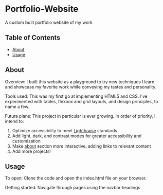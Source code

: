 # Portfolio-Website
A custom built portfolio website of my work 

## Table of Contents

- [About](#about)
- [Usage](#usage)

## About <a name = "about"></a>

Overview:
I built this website as a playground to try new techniques I learn and showcase my favorite work while conveying my tastes and personality.

Tools used:
This was my first go at implementing HTML5 and CSS. I've experimented with tables, flexbox and grid layouts, and design principles, to name a few.

Future plans:
This project in particular is ever growing. In order of priority, I intend to:
1. Optimize accessibility to meet <a href="https://developers.google.com/web/tools/lighthouse">Lighthouse</a> standards
2. Add light, dark, and contrast modes for greater accessibility and customization
3. Make <a href="https://scaramouche9.github.io/Portfolio-Website/about.html">about</a> section more interactive, adding links to relevant content
4. Add more projects!

## Usage <a name = "usage"></a>

To open:
Clone the code and open the index.html file on your browser.

Getting started:
Navigate through pages using the navbar headings
